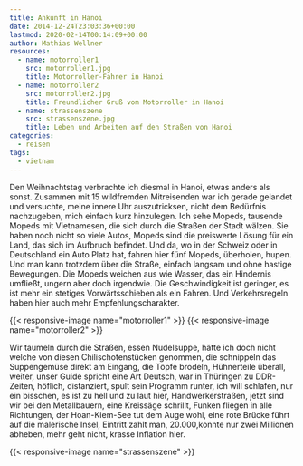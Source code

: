 ```yaml
---
title: Ankunft in Hanoi
date: 2014-12-24T23:03:36+00:00
lastmod: 2020-02-14T00:14:09+00:00
author: Mathias Wellner
resources:
  - name: motorroller1
    src: motorroller1.jpg
    title: Motorroller-Fahrer in Hanoi
  - name: motorroller2
    src: motorroller2.jpg
    title: Freundlicher Gruß vom Motorroller in Hanoi
  - name: strassenszene
    src: strassenszene.jpg
    title: Leben und Arbeiten auf den Straßen von Hanoi
categories:
  - reisen
tags:
  - vietnam
---
```

Den Weihnachtstag verbrachte ich diesmal in Hanoi, etwas anders als sonst. Zusammen mit 15 wildfremden Mitreisenden war ich gerade gelandet und versuchte, meine innere Uhr auszutricksen, nicht dem Bedürfnis nachzugeben, mich einfach kurz hinzulegen. Ich sehe Mopeds, tausende Mopeds mit Vietnamesen, die sich durch die Straßen der Stadt wälzen. Sie haben noch nicht so viele Autos, Mopeds sind die preiswerte Lösung für ein Land, das sich im Aufbruch befindet. Und da, wo in der Schweiz oder in Deutschland ein Auto Platz hat, fahren hier fünf Mopeds, überholen, hupen. Und man kann trotzdem über die Straße, einfach langsam und ohne hastige Bewegungen. Die Mopeds weichen aus wie Wasser, das ein Hindernis umfließt, ungern aber doch irgendwie. Die Geschwindigkeit ist geringer, es ist mehr ein stetiges Vorwärtsschieben als ein Fahren. Und Verkehrsregeln haben hier auch mehr Empfehlungscharakter. 
<!--more-->

{{< responsive-image name="motorroller1" >}}
{{< responsive-image name="motorroller2" >}}

Wir taumeln durch die Straßen, essen Nudelsuppe, hätte ich doch nicht welche von diesen Chilischotenstücken genommen, die schnippeln das Suppengemüse direkt am Eingang, die Töpfe brodeln, Hühnerteile überall, weiter, unser Guide spricht eine Art Deutsch, war in Thüringen zu DDR-Zeiten, höflich, distanziert, spult sein Programm runter, ich will schlafen, nur ein bisschen, es ist zu hell und zu laut hier, Handwerkerstraßen, jetzt sind wir bei den Metallbauern, eine Kreissäge schrillt, Funken fliegen in alle Richtungen, der Hoan-Kiem-See tut dem Auge wohl, eine rote Brücke führt auf die malerische Insel, Eintritt zahlt man, 20.000,konnte nur zwei Millionen abheben, mehr geht nicht, krasse Inflation hier.

{{< responsive-image name="strassenszene" >}}